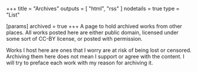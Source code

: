 +++
title = "Archives"
outputs = [ "html", "rss" ]
nodetails = true
type = "List"

[params]
archived = true
+++
A page to hold archived works from other places. All works posted here are either public domain, licensed under some sort of CC-BY license, or posted with permission. 

Works I host here are ones that I worry are at risk of being lost or censored. Archiving them here does not mean I support or agree with the content. I will try to preface each work with my reason for archiving it.